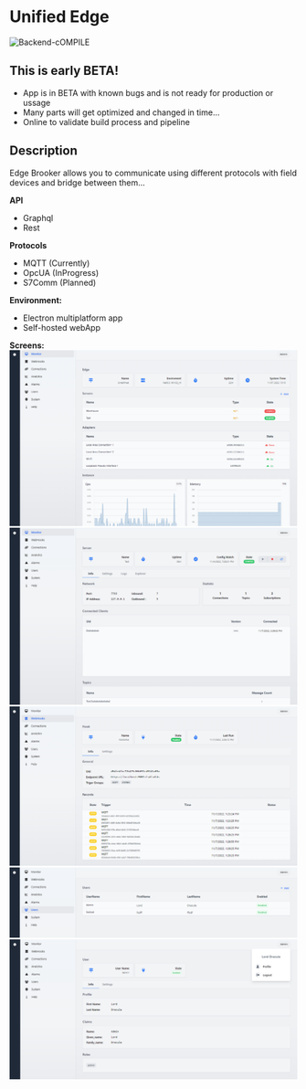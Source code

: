 # Unified Edge

![Backend-cOMPILE](https://github.com/damikun/UnifiedEdge/actions/workflows/Clean-Restore-Compile.yml/badge.svg)

## This is early BETA!
- App is in BETA with known bugs and is not ready for production or ussage
- Many parts will get optimized and changed in time...
- Online to validate build process and pipeline

## Description

Edge Brooker allows you to communicate using different protocols with field devices and bridge between them...

**API**
- Graphql
- Rest
  
**Protocols**
- MQTT (Currently)
- OpcUA (InProgress)
- S7Comm (Planned)

**Environment:**
- Electron multiplatform app
- Self-hosted webApp


**Screens:**
![Monitor screen](./Doc/Readme/Monitor_Screen.png)
![Mqtt Server Screen](./Doc/Readme/Server_Screen.png)
![WebHook Screen](./Doc/Readme/Hook_Screen.png)
![Users Screen](./Doc/Readme/User_Screen.png)
![User Profile Screen](./Doc/Readme/Profile_Screen.png)